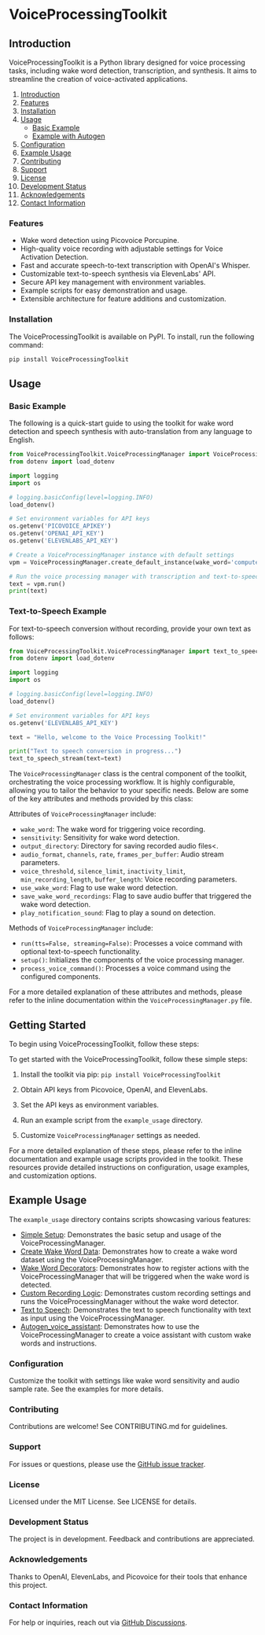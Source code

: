 # VoiceProcessingToolkit

 ## Introduction
 VoiceProcessingToolkit is a Python library designed for voice processing tasks, including wake word detection, transcription, and synthesis. It aims to streamline the creation of voice-activated applications.

 1. [Introduction](#introduction)
2. [Features](#features)
3. [Installation](#installation)
4. [Usage](#usage)
   - [Basic Example](#basic-example)
   - [Example with Autogen](example_usage/Autogen_voice_assistant_example_pyfile.py)
5. [Configuration](#configuration)
6. [Example Usage](#example-usage)
7. [Contributing](#contributing)
8. [Support](#support)
9. [License](#license)
10. [Development Status](#development-status)
11. [Acknowledgements](#acknowledgements)
12. [Contact Information](#contact-information)

### Features
 + Wake word detection using Picovoice Porcupine.
 + High-quality voice recording with adjustable settings for Voice Activation Detection.
 + Fast and accurate speech-to-text transcription with OpenAI's Whisper.
 + Customizable text-to-speech synthesis via ElevenLabs' API.
 + Secure API key management with environment variables.
 + Example scripts for easy demonstration and usage.
 + Extensible architecture for feature additions and customization.

 ### Installation
 The VoiceProcessingToolkit is available on PyPI. To install, run the following command:
 ```bash
 pip install VoiceProcessingToolkit
 ```

 ## Usage
 ### Basic Example
 The following is a quick-start guide to using the toolkit for wake word detection and speech synthesis with auto-translation from any language to English.

 ```python
from VoiceProcessingToolkit.VoiceProcessingManager import VoiceProcessingManager
from dotenv import load_dotenv

import logging
import os

# logging.basicConfig(level=logging.INFO)
load_dotenv()

# Set environment variables for API keys
os.getenv('PICOVOICE_APIKEY')
os.getenv('OPENAI_API_KEY')
os.getenv('ELEVENLABS_API_KEY')

 # Create a VoiceProcessingManager instance with default settings
 vpm = VoiceProcessingManager.create_default_instance(wake_word='computer')

 # Run the voice processing manager with transcription and text-to-speech
 text = vpm.run()
 print(text)
 ```
 ### Text-to-Speech Example

 For text-to-speech conversion without recording, provide your own text as follows:

 ```python
from VoiceProcessingToolkit.VoiceProcessingManager import text_to_speech_stream
from dotenv import load_dotenv

import logging
import os

# logging.basicConfig(level=logging.INFO)
load_dotenv()

# Set environment variables for API keys
os.getenv('ELEVENLABS_API_KEY')

text = "Hello, welcome to the Voice Processing Toolkit!"

print("Text to speech conversion in progress...")
text_to_speech_stream(text=text)
 ```


 The `VoiceProcessingManager` class is the central component of the toolkit, orchestrating the voice processing workflow. It is highly configurable, allowing you to tailor the behavior to your specific needs. Below are some of the key attributes and methods provided by this class:

 Attributes of `VoiceProcessingManager` include:
 - `wake_word`: The wake word for triggering voice recording.
 - `sensitivity`: Sensitivity for wake word detection.
 - `output_directory`: Directory for saving recorded audio files<.
 - `audio_format`, `channels`, `rate`, `frames_per_buffer`: Audio stream parameters.
 - `voice_threshold`, `silence_limit`, `inactivity_limit`, `min_recording_length`, `buffer_length`: Voice recording parameters.
 - `use_wake_word`: Flag to use wake word detection.
 - `save_wake_word_recordings`: Flag to save audio buffer that triggered the wake word detection.
 - `play_notification_sound`: Flag to play a sound on detection.

 Methods of `VoiceProcessingManager` include:
 - `run(tts=False, streaming=False)`: Processes a voice command with optional text-to-speech functionality.
 - `setup()`: Initializes the components of the voice processing manager.
 - `process_voice_command()`: Processes a voice command using the configured components.

 For a more detailed explanation of these attributes and methods, please refer to the inline documentation within the `VoiceProcessingManager.py` file.

 ## Getting Started
 To begin using VoiceProcessingToolkit, follow these steps:

 To get started with the VoiceProcessingToolkit, follow these simple steps:

 1. Install the toolkit via pip: `pip install VoiceProcessingToolkit`

 2. Obtain API keys from Picovoice, OpenAI, and ElevenLabs.

 3. Set the API keys as environment variables.

 4. Run an example script from the `example_usage` directory.

 5. Customize `VoiceProcessingManager` settings as needed.

 For a more detailed explanation of these steps, please refer to the inline documentation and example usage scripts provided in the toolkit. These resources provide detailed instructions on configuration, usage examples, and customization options.

 ## Example Usage
 The `example_usage` directory contains scripts showcasing various features:

 - [Simple Setup](example_usage/Simple_setup.py): Demonstrates the basic setup and usage of the VoiceProcessingManager.
 - [Create Wake Word Data](example_usage/Create_wakeword_data.py): Demonstrates how to create a wake word dataset using the VoiceProcessingManager.
 - [Wake Word Decorators](example_usage/Wakeword_decorators.py): Demonstrates how to register actions with the VoiceProcessingManager that will be triggered when the wake word is detected.
 - [Custom Recording Logic](example_usage/Custom_recording_logic.py): Demonstrates custom recording settings and runs the VoiceProcessingManager without the wake word detector.
 - [Text to Speech](example_usage/Text_to_speach.py): Demonstrates the text to speech functionality with text as input using the VoiceProcessingManager.
 - [Autogen_voice_assistant](example_usage/Autogen_voice_assistant_example.ipynb): Demonstrates how to use the VoiceProcessingManager to create a voice assistant with custom wake words and instructions.


 ### Configuration
 Customize the toolkit with settings like wake word sensitivity and audio sample rate. See the examples for more details.

 ### Contributing
 Contributions are welcome! See CONTRIBUTING.md for guidelines.

 ### Support
 For issues or questions, please use the [GitHub issue tracker](https://github.com/kristofferv98/VoiceProcessingToolkit/issues).

 ### License
 Licensed under the MIT License. See LICENSE for details.

 ### Development Status
 The project is in development. Feedback and contributions are appreciated.

 ### Acknowledgements
 Thanks to OpenAI, ElevenLabs, and Picovoice for their tools that enhance this project.

 ### Contact Information
 For help or inquiries, reach out via [GitHub Discussions](https://github.com/kristofferv98/VoiceProcessingToolkit/discussions).

